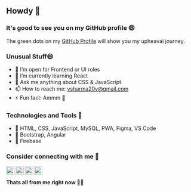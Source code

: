## Howdy 👋

### It's good to see you on my GitHub profile 😄

The green dots on my <a href="https://github.com/vsharma20v">GitHub Profile</a> will show you my upheaval journey.

### Unusual Stuff😄

- 🔭 I’m open for Frontend or UI roles
- 🌱 I’m currently learning React
- 💬 Ask me anything about CSS & JavaScript
- 📫 How to reach me: vsharma20v@gmail.com
- ⚡ Fun fact: Ammm 🤔 

### Technologies and Tools :blue_book:

- :paperclip: HTML, CSS, JavaScript, MySQL, PWA, Figma, VS Code
- :paperclip: Bootstrap, Angular 
- :paperclip: Firebase 

### Consider connecting with me :handshake:
[<img align="left" alt="LinkedIn" width="22px" src="https://cdn.jsdelivr.net/npm/simple-icons@v3/icons/linkedin.svg"/>][LinkedIn]
[<img align="left" alt="Codepen" width="22px" src="https://cdn.jsdelivr.net/npm/simple-icons@v3/icons/codepen.svg"/>][Codepen]
[<img align="left" alt="Behance" width="22px" src="https://cdn.jsdelivr.net/npm/simple-icons@v3/icons/behance.svg"/>][Behance]
[<img align="left" alt="Twitter" width="22px" src="https://cdn.jsdelivr.net/npm/simple-icons@v3/icons/twitter.svg"/>][Twitter]

[LinkedIn]: https://www.linkedin.com/in/vaibhav-sharma-front-end/
[Codepen]: https://codepen.io/vsharma20v
[Behance]:https://www.behance.net/vsharma20v
[Twitter]: https://twitter.com/vsharma20v
<br/>
<br/>
**Thats all from me right now 👋👋**

